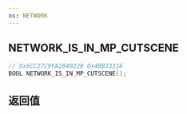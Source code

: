 ```yaml
---
ns: NETWORK
---
```

## NETWORK_IS_IN_MP_CUTSCENE

```c
// 0x6CC27C9FA2040220 0x4BB33316
BOOL NETWORK_IS_IN_MP_CUTSCENE();
```


## 返回值
